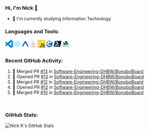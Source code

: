 ### Hi, I'm Nick 👋

- 🔭 I'm currently studying Information Technology
<!---
- 🌱 I’m currently learning to write good Code
- 🥅 Goals for 2021: Updating my App! [Darts Zähler (German)][app]
<br />
-->
### Languages and Tools:

<img align="left" alt="Visual Studio Code" width="26px" src="https://raw.githubusercontent.com/github/explore/80688e429a7d4ef2fca1e82350fe8e3517d3494d/topics/visual-studio-code/visual-studio-code.png" title="Visual Studio Code" />
<img align="left" alt="React Native" width="26px" src="https://raw.githubusercontent.com/github/explore/80688e429a7d4ef2fca1e82350fe8e3517d3494d/topics/react/react.png" title="React Native" />
<img align="left" alt="Expo" width="26px" src="https://raw.githubusercontent.com/Na1k/Na1k/master/icons/Expo.png" title="Expo" />
<img align="left" alt="Java" width="26px" src="https://raw.githubusercontent.com/github/explore/80688e429a7d4ef2fca1e82350fe8e3517d3494d/topics/java/java.png" title="Java" />
<img align="left" alt="JavaScript" width="26px" src="https://raw.githubusercontent.com/github/explore/80688e429a7d4ef2fca1e82350fe8e3517d3494d/topics/javascript/javascript.png" title="JavaScript" />
<img align="left" alt="C" width="26px" src="https://raw.githubusercontent.com/github/explore/80688e429a7d4ef2fca1e82350fe8e3517d3494d/topics/c/c.png" title="C" />
<img align="left" alt="PowerShell" width="26px" src="https://raw.githubusercontent.com/github/explore/80688e429a7d4ef2fca1e82350fe8e3517d3494d/topics/powershell/powershell.png" title="PowerShell" />
<img align="left" alt="VMware" width="26px" src="https://raw.githubusercontent.com/Na1k/Na1k/master/icons/VMware.png" title="VMware" />

<br />
<br />

### Recent GitHub Activity:
<!--START_SECTION:activity-->
1. 🎉 Merged PR [#13](https://github.com/Software-Engineering-DHBW/BonoboBoard/pull/13) in [Software-Engineering-DHBW/BonoboBoard](https://github.com/Software-Engineering-DHBW/BonoboBoard)
2. 💪 Opened PR [#13](https://github.com/Software-Engineering-DHBW/BonoboBoard/pull/13) in [Software-Engineering-DHBW/BonoboBoard](https://github.com/Software-Engineering-DHBW/BonoboBoard)
3. 🎉 Merged PR [#12](https://github.com/Software-Engineering-DHBW/BonoboBoard/pull/12) in [Software-Engineering-DHBW/BonoboBoard](https://github.com/Software-Engineering-DHBW/BonoboBoard)
4. 💪 Opened PR [#12](https://github.com/Software-Engineering-DHBW/BonoboBoard/pull/12) in [Software-Engineering-DHBW/BonoboBoard](https://github.com/Software-Engineering-DHBW/BonoboBoard)
5. 🎉 Merged PR [#10](https://github.com/Software-Engineering-DHBW/BonoboBoard/pull/10) in [Software-Engineering-DHBW/BonoboBoard](https://github.com/Software-Engineering-DHBW/BonoboBoard)
<!--END_SECTION:activity-->

<br />

### GitHub Stats:
<img align="left" alt="Nick K's GitHub Stats" src="https://github-readme-stats.na1k.vercel.app/api?username=Na1k&count_private=true&show_icons=true&theme=radical&include_all_commits=true" />

[app]: https://play.google.com/store/apps/details?id=de.significant.darts
